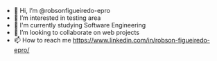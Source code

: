 - 👋 Hi, I’m @robsonfigueiredo-epro
- 👀 I’m interested in testing area
- 🌱 I'm currently studying Software Engineering 
- 💞️ I’m looking to collaborate on web projects
- 📫 How to reach me https://www.linkedin.com/in/robson-figueiredo-epro/

<!---
robsonfigueiredo-epro/robsonfigueiredo-epro is a ✨ special ✨ repository because its `README.md` (this file) appears on your GitHub profile.
You can click the Preview link to take a look at your changes.
--->
